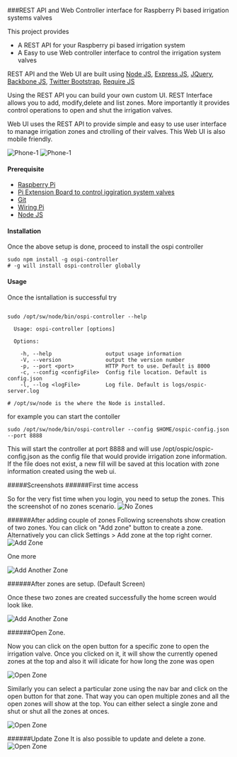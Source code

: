###REST API and Web Controller interface for Raspberry Pi based irrigation systems valves


This project provides

  - A REST API for your Raspberry pi based irrigation system
  - A Easy to use Web controller interface to control the irrigation system valves

REST API and the Web UI are built using [Node JS](http://nodejs.org), [Express JS](http://expressjs.com), [JQuery](http://jquery.com), [Backbone JS](http://backbonejs.org), [Twitter Bootstrap](http://getbootstrap.com/2.3.2/), [Require JS](http://requirejs.org)

Using the REST API you can build your own custom UI. REST Interface allows you to add, modify,delete and list zones. More importantly it provides control operations to open and shut the irrigation valves.

Web UI uses the REST API to provide simple and easy to use user interface to manage irrigation zones and ctrolling of their valves. This Web UI is also mobile friendly.

![Phone-1](/docs/screenshots/phone-2.png)  ![Phone-1](/docs/screenshots/phone-1.png)

#### Prerequisite
  - [Raspberry Pi](http://raspberrypi.org)
  - [Pi Extension Board to control iggiration system valves](http://rayshobby.net/cart/index.php?route=product/product&path=24&product_id=52)
  - [Git](http://git-scm.com/)
  - [Wiring Pi](http://wiringPi.com)
  - [Node JS](http://nodejs.org)

#### Installation

Once the above setup is done, proceed to install the ospi controller 

````shell
sudo npm install -g ospi-controller
# -g will install ospi-controller globally
````

#### Usage
Once the isntallation is successful try
````shell
  
sudo /opt/sw/node/bin/ospi-controller --help

  Usage: ospi-controller [options]

  Options:

    -h, --help                 output usage information
    -V, --version              output the version number
    -p, --port <port>          HTTP Port to use. Default is 8000
    -c, --config <configFile>  Config file location. Default is config.json
    -l, --log <logFile>        Log file. Default is logs/ospic-server.log
    
# /opt/sw/node is the where the Node is installed. 

````

for example you can start the contoller 
````shell
sudo /opt/sw/node/bin/ospi-controller --config $HOME/ospic-config.json --port 8888
````

This will start the controller at port 8888 and will use /opt/ospic/ospic-config.json as the config file that would provide irrigation zone information. If the file does not exist, a new fill will be saved at this location with zone information created using the web ui.


#####Screenshots
######First time access

So for the very fist time when you login, you need to setup the zones. This the screenshot of no zones scenario.
![No Zones](/docs/screenshots/no-zones.png)

######After adding couple of zones
Following screenshots show creation of two zones. You can click on "Add zone" button to create a zone. Alternatively you can click Settings > Add zone at the top right corner.
![Add Zone](/docs/screenshots/zone-add.png)

One more 

![Add Another Zone](/docs/screenshots/zone-add-1.png)


######After zones are setup. (Default Screen)

Once these two zones are created successfully the home screen would look like.

![Add Another Zone](/docs/screenshots/zones.png)

######Open Zone. 

Now you can click on the open button for a specific zone to open the irrigation valve. Once you clicked on it, it will show the currently opened zones at the top and also it will idicate for how long the zone was open

![Open Zone](/docs/screenshots/open-zone-1.png)

Similarly you can select a particular zone using the nav bar and click on the open button for that zone. That way you can open multiple zones and all the open zones will show at the top. You can either select a single zone and shut or shut all the zones at onces.

![Open Zone](/docs/screenshots/open-zone-3.png)

######Update Zone
It is also possible to update and delete a zone.
![Open Zone](/docs/screenshots/zone-update.png)

